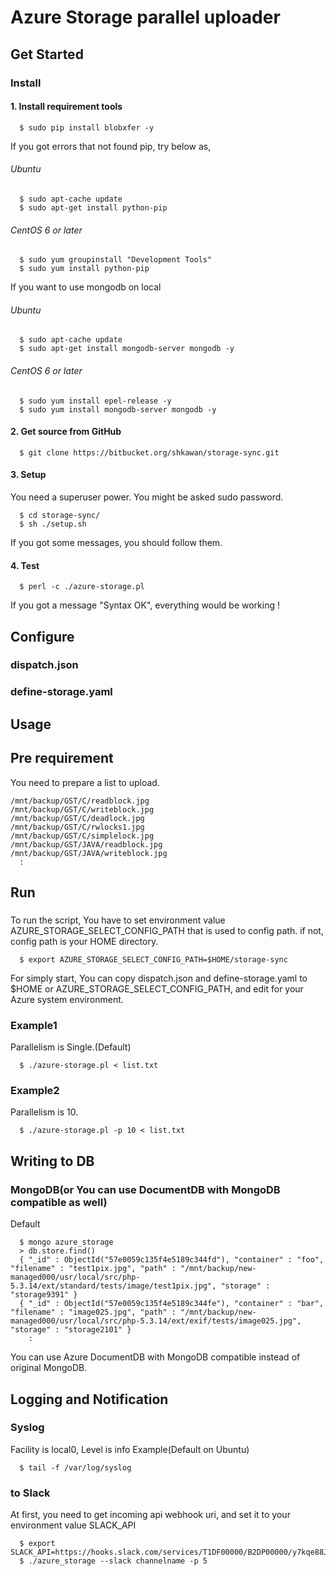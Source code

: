 # Azure Storage parallel uploader

## Get Started
### Install
#### 1. Install requirement tools
```
  $ sudo pip install blobxfer -y
```
If you got errors that not found pip, try below as,
###### Ubuntu  
```
  $ sudo apt-cache update
  $ sudo apt-get install python-pip
```
###### CentOS 6 or later  
```
  $ sudo yum groupinstall "Development Tools"
  $ sudo yum install python-pip
```


If you want to use mongodb on local  
###### Ubuntu  
```
  $ sudo apt-cache update
  $ sudo apt-get install mongodb-server mongodb -y
```
###### CentOS 6 or later  
```
  $ sudo yum install epel-release -y
  $ sudo yum install mongodb-server mongodb -y
```

#### 2. Get source from GitHub
```
  $ git clone https://bitbucket.org/shkawan/storage-sync.git
```

#### 3. Setup  
  You need a superuser power. 
  You might be asked sudo password.
```
  $ cd storage-sync/
  $ sh ./setup.sh
```
  If you got some messages, you should follow them.  

#### 4. Test
```
  $ perl -c ./azure-storage.pl
```
  If you got a message "Syntax OK", everything would be working !


## Configure
### dispatch.json

### define-storage.yaml

## Usage

## Pre requirement
You need to prepare a list to upload.
```
/mnt/backup/GST/C/readblock.jpg
/mnt/backup/GST/C/writeblock.jpg
/mnt/backup/GST/C/deadlock.jpg
/mnt/backup/GST/C/rwlocks1.jpg
/mnt/backup/GST/C/simplelock.jpg
/mnt/backup/GST/JAVA/readblock.jpg
/mnt/backup/GST/JAVA/writeblock.jpg
  :
```

## Run
### 
To run the script,
You have to set environment value AZURE_STORAGE_SELECT_CONFIG_PATH that is used to config path.
if not, config path is your HOME directory.
```
  $ export AZURE_STORAGE_SELECT_CONFIG_PATH=$HOME/storage-sync
```
For simply start, 
You can copy dispatch.json and define-storage.yaml to $HOME or AZURE_STORAGE_SELECT_CONFIG_PATH,
and edit for your Azure system environment.

### Example1
Parallelism is Single.(Default)
```
  $ ./azure-storage.pl < list.txt
```

### Example2
Parallelism is 10.
```
  $ ./azure-storage.pl -p 10 < list.txt
```

## Writing to DB
### MongoDB(or You can use DocumentDB with MongoDB compatible as well)
Default
```
  $ mongo azure_storage
  > db.store.find()
  { "_id" : ObjectId("57e0059c135f4e5189c344fd"), "container" : "foo", "filename" : "test1pix.jpg", "path" : "/mnt/backup/new-managed000/usr/local/src/php-5.3.14/ext/standard/tests/image/test1pix.jpg", "storage" : "storage9391" }
  { "_id" : ObjectId("57e0059c135f4e5189c344fe"), "container" : "bar", "filename" : "image025.jpg", "path" : "/mnt/backup/new-managed000/usr/local/src/php-5.3.14/ext/exif/tests/image025.jpg", "storage" : "storage2101" }
    :
```
You can use Azure DocumentDB with MongoDB compatible instead of original MongoDB.

## Logging and Notification
### Syslog
Facility is local0, Level is info
Example(Default on Ubuntu)
```
  $ tail -f /var/log/syslog
```
### to Slack
At first, you need to get incoming api webhook uri, and set it to your environment value SLACK_API
```
  $ export SLACK_API=https://hooks.slack.com/services/T1DF00000/B2DP00000/y7kqe88JsXrOwP0000000000
  $ ./azure_storage --slack channelname -p 5
```
